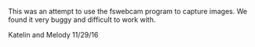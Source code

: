 This was an attempt to use the fswebcam program to capture images. We found it very buggy and difficult to work with.

Katelin and Melody
11/29/16
